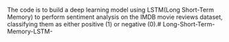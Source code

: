 The code is to build a deep learning model using LSTM(Long Short-Term Memory) to perform sentiment analysis on the IMDB movie reviews dataset, classifying them as either positive (1) or negative (0).# Long-Short-Term-Memory-LSTM-
